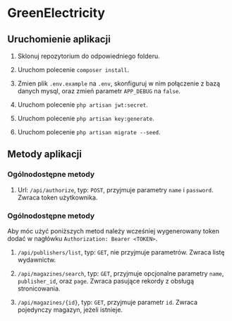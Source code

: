 # GreenElectricity

## Uruchomienie aplikacji

1. Sklonuj repozytorium do odpowiedniego folderu.

2. Uruchom polecenie `composer install`.

3. Zmien plik `.env.example` na `.env`, skonfiguruj w nim połączenie z bazą danych mysql, oraz zmień parametr `APP_DEBUG` na `false`.

4. Uruchom polecenie `php artisan jwt:secret`.

6. Uruchom polecenie `php artisan key:generate`.

7. Uruchom polecenie `php artisan migrate --seed`.

## Metody aplikacji

### Ogólnodostępne metody

1. Url: `/api/authorize`, typ: `POST`, przyjmuje parametry `name` i `password`. Zwraca token użytkownika.

### Ogólnodostępne metody

Aby móc użyć poniższych metod należy wcześniej wygenerowany token dodać w nagłówku `Authorization: Bearer <TOKEN>`.

1. `/api/publishers/list`, typ: `GET`, nie przyjmuje parametrów. Zwraca listę wydawnictw.

2. `/api/magazines/search`, typ: `GET`, przyjmuje opcjonalne parametry `name`, `publisher_id`, oraz `page`. Zwraca pasujące rekordy z obsługą stronicowania.

3. `/api/magazines/{id}`, typ: `GET`, przyjmuje parametr `id`. Zwraca pojedynczy magazyn, jeżeli istnieje.
